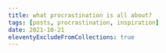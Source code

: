 ```yaml
---
title: what procrastination is all about?
tags: [posts, procrastination, inspiration]
date: 2021-10-21
eleventyExcludeFromCollections: true
---
```

